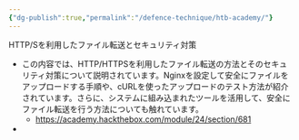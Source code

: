 ```yaml
---
{"dg-publish":true,"permalink":"/defence-technique/htb-academy/"}
---
```


HTTP/Sを利用したファイル転送とセキュリティ対策
- この内容では、HTTP/HTTPSを利用したファイル転送の方法とそのセキュリティ対策について説明されています。Nginxを設定して安全にファイルをアップロードする手順や、cURLを使ったアップロードのテスト方法が紹介されています。さらに、システムに組み込まれたツールを活用して、安全にファイル転送を行う方法についても触れています。
	- https://academy.hackthebox.com/module/24/section/681
- 
